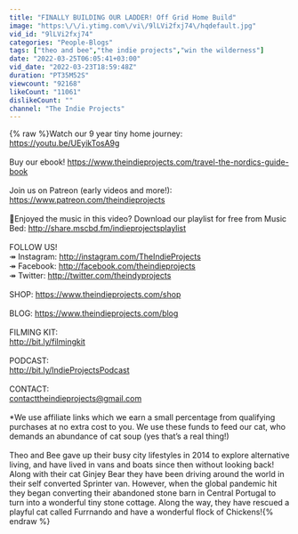 ```yaml
---
title: "FINALLY BUILDING OUR LADDER! Off Grid Home Build"
image: "https:\/\/i.ytimg.com\/vi\/9lLVi2fxj74\/hqdefault.jpg"
vid_id: "9lLVi2fxj74"
categories: "People-Blogs"
tags: ["theo and bee","the indie projects","win the wilderness"]
date: "2022-03-25T06:05:41+03:00"
vid_date: "2022-03-23T18:59:48Z"
duration: "PT35M52S"
viewcount: "92168"
likeCount: "11061"
dislikeCount: ""
channel: "The Indie Projects"
---
```

{% raw %}Watch our 9 year tiny home journey: <a rel="nofollow" target="blank" href="https://youtu.be/UEyikTosA9g">https://youtu.be/UEyikTosA9g</a><br /><br />Buy our ebook! <a rel="nofollow" target="blank" href="https://www.theindieprojects.com/travel-the-nordics-guide-book">https://www.theindieprojects.com/travel-the-nordics-guide-book</a><br /><br />Join us on Patreon (early videos and more!): <a rel="nofollow" target="blank" href="https://www.patreon.com/theindieprojects">https://www.patreon.com/theindieprojects</a><br /><br />🎵Enjoyed the music in this video? Download our playlist for free from Music Bed: <a rel="nofollow" target="blank" href="http://share.mscbd.fm/indieprojectsplaylist">http://share.mscbd.fm/indieprojectsplaylist</a><br /><br />FOLLOW US!<br />↠ Instagram: <a rel="nofollow" target="blank" href="http://instagram.com/TheIndieProjects">http://instagram.com/TheIndieProjects</a> <br />↠ Facebook: <a rel="nofollow" target="blank" href="http://facebook.com/theindieprojects">http://facebook.com/theindieprojects</a><br />↠ Twitter: <a rel="nofollow" target="blank" href="http://twitter.com/theindyprojects">http://twitter.com/theindyprojects</a> <br /><br />SHOP: <a rel="nofollow" target="blank" href="https://www.theindieprojects.com/shop">https://www.theindieprojects.com/shop</a> <br /><br />BLOG: <a rel="nofollow" target="blank" href="https://www.theindieprojects.com/blog">https://www.theindieprojects.com/blog</a><br /><br />FILMING KIT:<br /><a rel="nofollow" target="blank" href="http://bit.ly/filmingkit">http://bit.ly/filmingkit</a><br /><br />PODCAST:<br /><a rel="nofollow" target="blank" href="http://bit.ly/IndieProjectsPodcast">http://bit.ly/IndieProjectsPodcast</a> <br /><br />CONTACT: <br />contacttheindieprojects@gmail.com<br /><br />*We use affiliate links which we earn a small percentage from qualifying purchases at no extra cost to you. We use these funds to feed our cat, who demands an abundance of cat soup (yes that’s a real thing!)<br /><br />Theo and Bee gave up their busy city lifestyles in 2014 to explore alternative living, and have lived in vans and boats since then without looking back! Along with their cat Ginjey Bear they have been driving around the world in their self converted Sprinter van. However, when the global pandemic hit they began converting their abandoned stone barn in Central Portugal to turn into a wonderful tiny stone cottage. Along the way, they have rescued a playful cat called Furrnando and have a wonderful flock of Chickens!{% endraw %}
